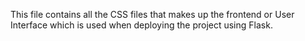This file contains all the CSS files that makes up the frontend or User Interface which is used when deploying the project using Flask.
